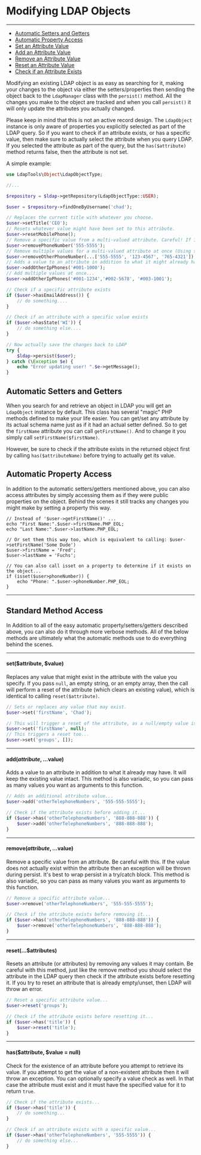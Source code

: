 # Modifying LDAP Objects
------------------------

* [Automatic Setters and Getters](#automatic-setters-and-getters)
* [Automatic Property Access](#automatic-property-access)
* [Set an Attribute Value](#setattribute-value)
* [Add an Attribute Value](#addattribute-value)
* [Remove an Attribute Value](#removeattribute-value)
* [Reset an Attribute Value](#resetattributes)
* [Check if an Attribute Exists](#hasattribute-value--null)

Modifying an existing LDAP object is as easy as searching for it, making your changes to the object via either the 
setters/properties then sending the object back to the `LdapManager` class with the `persist()` method. All the changes
you make to the object are tracked and when you call `persist()` it will only update the attributes you actually changed.

Please keep in mind that this is not an active record design. The `LdapObject` instance is only aware of properties
you explicitly selected as part of the LDAP query. So if you want to check if an attribute exists, or has a specific value,
then make sure to actually select the attribute when you query LDAP. If you selected the attribute as part of the query,
but the `has($attribute)` method returns false, then the attribute is not set.

A simple example:

```php
use LdapTools\Object\LdapObjectType;

//...

$repository = $ldap->getRepository(LdapObjectType::USER);

$user = $repository->findOneByUsername('chad');

// Replaces the current title with whatever you choose.
$user->setTitle('CEO');
// Resets whatever value might have been set to this attribute.
$user->resetMobilePhone();
// Remove a specific value from a multi-valued attribute. Careful! If it doesn't exist LDAP will complain.
$user->removePhoneNumber('555-5555');
// Remove multiple values for a multi-valued attribute at once (Using splat notation)...
$user->removeOtherPhoneNumber(...['555-5555', '123-4567', '765-4321']);
// Adds a value to an attribute in addition to what it might already have
$user->addOtherIpPhones('#001-1000');
// Add multiple values at once...
$user->addOtherIpPhones('#001-1234','#002-5678', '#003-1001');

// Check if a specific attribute exists
if ($user->hasEmailAddress()) {
    // do something....
}

// Check if an attribute with a specific value exists
if ($user->hasState('WI')) {
    // do something else....
}

// Now actually save the changes back to LDAP
try {
    $ldap->persist($user);
} catch (\Exception $e) {
    echo "Error updating user! ".$e->getMessage();
}
```

## Automatic Setters and Getters

When you search for and retrieve an object in LDAP you will get an `LdapObject` instance by default. This class has
several "magic" PHP methods defined to make your life easier. You can get/set any attribute by its actual schema name
just as if it had an actual setter defined. So to get the `firstName` attribute you can call `getFirstName()`. And
to change it you simply call `setFirstName($firstName)`.

However, be sure to check if the attribute exists in the returned object first by calling `has($attributeName)`
before trying to actually get its value.

## Automatic Property Access

In addition to the automatic setters/getters mentioned above, you can also access attributes by simply accessing them as
if they were public properties on the object. Behind the scenes it still tracks any changes you might make by setting a 
property this way.

```
// Instead of '$user->getFirstName()' ...
echo "First Name:".$user->firstName.PHP_EOL;
echo "Last Name:".$user->lastName.PHP_EOL;

// Or set them this way too, which is equivalent to calling: $user->setFirstName('Some Dude')
$user->firstName = 'Fred';
$user->lastName = 'Fuchs';

// You can also call isset on a property to determine if it exists on the object...
if (isset($user>phoneNumber)) {
    echo "Phone: ".$user->phoneNumber.PHP_EOL; 
}
```

------------------------
## Standard Method Access

In Addition to all of the easy automatic property/setters/getters described above, you can also do it through more
verbose methods. All of the below methods are ultimately what the automatic methods use to do everything behind the
scenes.

------------------------
#### set($attribute, $value)

Replaces any value that might exist in the attribute with the value you specify. If you pass `null`, an empty string, or
an empty array, then the call will perform a reset of the attribute (which clears an existing value), which is identical
to calling `reset($attribute)`.

```php
// Sets or replaces any value that may exist.
$user->set('firstName', 'Chad');

// This will trigger a reset of the attribute, as a null/empty value is not valid for LDAP
$user->set('firstName', null);
// This triggers a reset too...
$user->set('groups', []);
```

------------------------
#### add($attribute, ...$value)

Adds a value to an attribute in addition to what it already may have. It will keep the existing value intact. This
method is also variadic, so you can pass as many values you want as arguments to this function.

```php
// Adds an additional attribute value...
$user->add('otherTelephoneNumbers', '555-555-5555');

// Check if the attribute exists before adding it...
if ($user->has('otherTelephoneNumbers', '888-888-888')) {
    $user->add('otherTelephoneNumbers', '888-888-888');
}
```

------------------------
#### remove($attribute, ...$value)

Remove a specific value from an attribute. Be careful with this. If the value does not actually exist within the
attribute then an exception will be thrown during persist. It's best to wrap persist in a try/catch block. This
method is also variadic, so you can pass as many values you want as arguments to this function.

```php
// Remove a specific attribute value...
$user->remove('otherTelephoneNumbers', '555-555-5555');

// Check if the attribute exists before removing it...
if ($user->has('otherTelephoneNumbers', '888-888-888')) {
    $user->remove('otherTelephoneNumbers', '888-888-888');
}
```

------------------------
#### reset(...$attributes)

Resets an attribute (or attributes) by removing any values it may contain. Be careful with this method, just like the
remove method you should select the attribute in the LDAP query then check if the attribute exists before resetting it.
If you try to reset an attribute that is already empty/unset, then LDAP will throw an error.

```php
// Reset a specific attribute value...
$user->reset('groups');

// Check if the attribute exists before resetting it...
if ($user->has('title')) {
    $user->reset('title');
}
```

------------------------
#### has($attribute, $value = null)

Check for the existence of an attribute before you attempt to retrieve its value. If you attempt to get the value of a
non-existent attribute then it will throw an exception. You can optionally specify a value check as well. In that case 
the attribute must exist and it must have the specified value for it to return `true`.

```php
// Check if the attribute exists...
if ($user->has('title')) {
    // do something...
}

// Check if an attribute exists with a specific value...
if ($user->has('otherTelephoneNumbers', '555-5555')) {
    // do something else...
}
```
